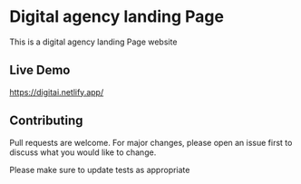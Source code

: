 # Digital agency landing Page

This is a digital agency landing Page website
## Live Demo
https://digitai.netlify.app/

## Contributing

Pull requests are welcome. For major changes, please open an issue first
to discuss what you would like to change.

Please make sure to update tests as appropriate
